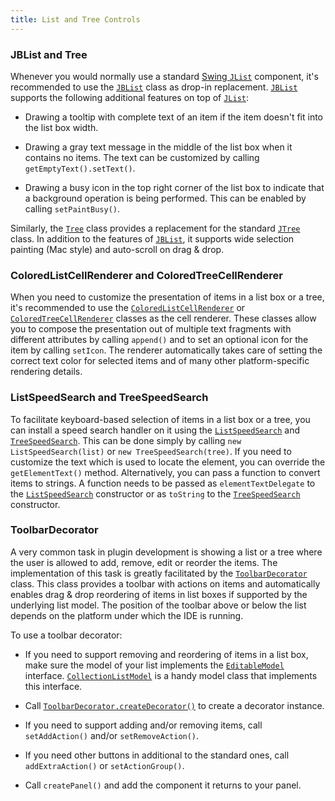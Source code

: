 ```yaml
---
title: List and Tree Controls
---
```



### JBList and Tree

Whenever you would normally use a standard
[Swing `JList`](https://docs.oracle.com/javase/8/docs/api/javax/swing/JList.html)
component, it's recommended to use the
[`JBList`](upsource:///platform/platform-api/src/com/intellij/ui/components/JBList.java)
class as drop-in replacement.
[`JBList`](upsource:///platform/platform-api/src/com/intellij/ui/components/JBList.java)
supports the following additional features on top of
[`JList`](https://docs.oracle.com/javase/8/docs/api/javax/swing/JList.html):

*  Drawing a tooltip with complete text of an item if the item doesn't fit into the list box width.

*  Drawing a gray text message in the middle of the list box when it contains no items.
   The text can be customized by calling `getEmptyText().setText()`.

*  Drawing a busy icon in the top right corner of the list box to indicate that a background operation is being performed.
   This can be enabled by calling `setPaintBusy()`.

Similarly, the
[`Tree`](upsource:///platform/platform-api/src/com/intellij/ui/treeStructure/Tree.java)
class provides a replacement for the standard
[`JTree`](https://docs.oracle.com/javase/8/docs/api/javax/swing/JTree.html)
class.
In addition to the features of
[`JBList`](upsource:///platform/platform-api/src/com/intellij/ui/components/JBList.java),
it supports wide selection painting (Mac style) and auto-scroll on drag & drop.

### ColoredListCellRenderer and ColoredTreeCellRenderer

When you need to customize the presentation of items in a list box or a tree, it's recommended to use the
[`ColoredListCellRenderer`](upsource:///platform/platform-api/src/com/intellij/ui/ColoredListCellRenderer.java)
or
[`ColoredTreeCellRenderer`](upsource:///platform/platform-api/src/com/intellij/ui/ColoredTreeCellRenderer.java)
classes as the cell renderer.
These classes allow you to compose the presentation out of multiple text fragments with different attributes by calling `append()` and to set an optional icon for the item by calling `setIcon`.
The renderer automatically takes care of setting the correct text color for selected items and of many other platform-specific rendering details.

### ListSpeedSearch and TreeSpeedSearch

To facilitate keyboard-based selection of items in a list box or a tree, you can install a speed search handler on it using the
[`ListSpeedSearch`](upsource:///platform/platform-impl/src/com/intellij/ui/ListSpeedSearch.java)
and
[`TreeSpeedSearch`](upsource:///platform/platform-impl/src/com/intellij/ui/TreeSpeedSearch.java).
This can be done simply by calling `new ListSpeedSearch(list)` or `new TreeSpeedSearch(tree)`.
If you need to customize the text which is used to locate the element, you can override the `getElementText()` method.
Alternatively, you can pass a function to convert items to strings.
A function needs to be passed as `elementTextDelegate` to the
[`ListSpeedSearch`](upsource:///platform/platform-impl/src/com/intellij/ui/ListSpeedSearch.java)
constructor or as `toString` to the
[`TreeSpeedSearch`](upsource:///platform/platform-impl/src/com/intellij/ui/TreeSpeedSearch.java)
constructor.

### ToolbarDecorator

A very common task in plugin development is showing a list or a tree where the user is allowed to add, remove, edit or reorder the items.
The implementation of this task is greatly facilitated by the
[`ToolbarDecorator`](upsource:///platform/platform-api/src/com/intellij/ui/ToolbarDecorator.java)
class.
This class provides a toolbar with actions on items and automatically enables drag & drop reordering of items in list boxes if supported by the underlying list model.
The position of the toolbar above or below the list depends on the platform under which the IDE is running.

To use a toolbar decorator:

*  If you need to support removing and reordering of items in a list box, make sure the model of your list implements the
   [`EditableModel`](upsource:///platform/util/ui/src/com/intellij/util/ui/EditableModel.java)
   interface.
   [`CollectionListModel`](upsource:///platform/util/ui/src/com/intellij/ui/CollectionListModel.java)
   is a handy model class that implements this interface.

*  Call
   [`ToolbarDecorator.createDecorator()`](upsource:///platform/platform-api/src/com/intellij/ui/ToolbarDecorator.java)
   to create a decorator instance.

*  If you need to support adding and/or removing items, call `setAddAction()` and/or `setRemoveAction()`.

*  If you need other buttons in additional to the standard ones, call `addExtraAction()` or `setActionGroup()`.

*  Call `createPanel()` and add the component it returns to your panel.

<!--
### AbstractTreeBuilder and AbstractTreeStructure
TODO link to tutorial
-->



